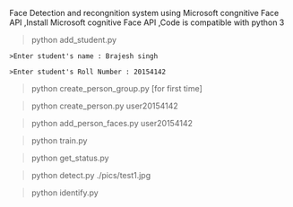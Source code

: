 Face Detection and recongnition system using Microsoft congnitive Face API
,Install Microsoft cognitive Face API
,Code is compatible with python 3

> python add_student.py

    >Enter student's name : Brajesh singh
    
    >Enter student's Roll Number : 20154142  
> python create_person_group.py [for first time]

> python create_person.py user20154142

> python add_person_faces.py user20154142

> python train.py

> python get_status.py

> python detect.py ./pics/test1.jpg

> python identify.py
